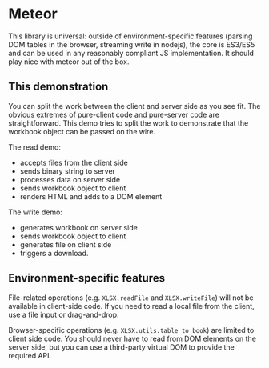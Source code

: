# Meteor

This library is universal: outside of environment-specific features (parsing DOM
tables in the browser, streaming write in nodejs), the core is ES3/ES5 and can
be used in any reasonably compliant JS implementation.  It should play nice with
meteor out of the box.


## This demonstration

You can split the work between the client and server side as you see fit.  The
obvious extremes of pure-client code and pure-server code are straightforward.
This demo tries to split the work to demonstrate that the workbook object can be
passed on the wire.

The read demo:
- accepts files from the client side
- sends binary string to server
- processes data on server side
- sends workbook object to client
- renders HTML and adds to a DOM element

The write demo:
- generates workbook on server side
- sends workbook object to client
- generates file on client side
- triggers a download.


## Environment-specific features

File-related operations (e.g. `XLSX.readFile` and `XLSX.writeFile`) will not be
available in client-side code. If you need to read a local file from the client,
use a file input or drag-and-drop.

Browser-specific operations (e.g. `XLSX.utils.table_to_book`) are limited to
client side code. You should never have to read from DOM elements on the server
side, but you can use a third-party virtual DOM to provide the required API.
